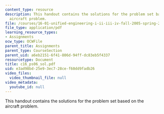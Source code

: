 ```yaml
---
content_type: resource
description: This handout contains the solutions for the problem set based on the
  aircraft problem.
file: /courses/16-01-unified-engineering-i-ii-iii-iv-fall-2005-spring-2006/e3ad98bd25e93ec728cef60dd9fadb26_c16_ps06_sol.pdf
file_type: application/pdf
learning_resource_types:
- Assignments
ocw_type: OCWFile
parent_title: Assignments
parent_type: CourseSection
parent_uid: a6eb2151-6f41-806d-94ff-dc83eb5f4337
resourcetype: Document
title: c16_ps06_sol.pdf
uid: e3ad98bd-25e9-3ec7-28ce-f60dd9fadb26
video_files:
  video_thumbnail_file: null
video_metadata:
  youtube_id: null
---
```

This handout contains the solutions for the problem set based on the aircraft problem.